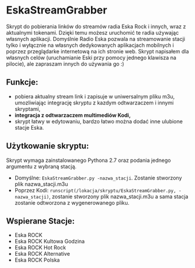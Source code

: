 # EskaStreamGrabber
Skrypt do pobierania linków do streamów radia Eska Rock i innych, wraz z aktualnymi tokenami. Dzięki temu możesz uruchomić te radia używając własnych aplikacji. Domyślnie Radio Eska pozwala na streamowanie stacji tylko i wyłącznie na własnych dedykowanych aplikacjach mobilnych i poprzez przeglądarke internetową na ich stronie web.
Skrypt napisałem dla własnych celów (uruchamianie Eski przy pomocy jednego klawisza na pilocie), ale zapraszam innych do używania go :)
 
 ## Funkcje:
- pobiera aktualny stream link i zapisuje w uniwersalnym pliku m3u, umozliwiając integrację skryptu z kazdym odtwarzaczem i innymi skryptami,
- **integracja z odtwarzaczem multimediów Kodi,**
- skrypt łatwy w edytowaniu, bardzo łatwo można dodać inne ulubione stacje Eska.

## Użytkowanie skryptu:
Skrypt wymaga zainstalowanego Pythona 2.7 oraz podania jednego argumentu z wybraną stacją. 
- Domyślne: `EskaStreamGrabber.py -nazwa_stacji`. Zostanie stworzony plik nazwa_stacji.m3u
- Poprzez Kodi: `runscript(/lokacja/skryptu/EskaStreamGrabber.py, -nazwa_stacji)`, zostanie stworzony plik nazwa_stacji.m3u a sama stacja zostanie odtworzona z wygenerowanego pliku.

## Wspierane Stacje:
- Eska ROCK
- Eska ROCK Kultowa Godzina
- Eska ROCK Hot Rock
- Eska ROCK Alternative
- Eska ROCK Polska
